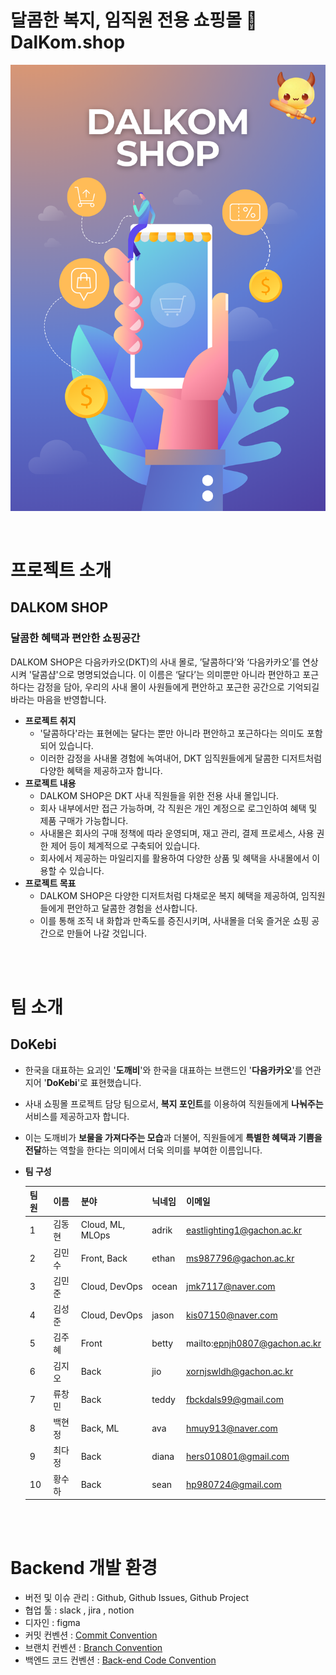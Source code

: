 # 달콤한 복지, 임직원 전용 쇼핑몰 🍭DalKom.shop

<center>
    <img src="./dalkom.shop.png" alt="dalkom" style="zoom:100%;" align="center"/>
</center>

<br/>
<br/>

# 프로젝트 소개

## **DALKOM SHOP**

### **달콤한 혜택과 편안한 쇼핑공간**

DALKOM SHOP은 다음카카오(DKT)의 사내 몰로,
’달콤하다’와 ‘다음카카오’를 연상시켜 '달콤샵'으로 명명되었습니다.
이 이름은 ‘달다’는 의미뿐만 아니라 편안하고 포근하다는 감정을 담아,
우리의 사내 몰이 사원들에게 편안하고 포근한 공간으로 기억되길 바라는 마음을 반영합니다.

- **프로젝트 취지**
    - '달콤하다'라는 표현에는 달다는 뿐만 아니라 편안하고 포근하다는 의미도 포함되어 있습니다.
    - 이러한 감정을 사내몰 경험에 녹여내어, DKT 임직원들에게 달콤한 디저트처럼 다양한 혜택을 제공하고자 합니다.
- **프로젝트 내용**
    - DALKOM SHOP은 DKT 사내 직원들을 위한 전용 사내 몰입니다.
    - 회사 내부에서만 접근 가능하며, 각 직원은 개인 계정으로 로그인하여 혜택 및 제품 구매가 가능합니다.
    - 사내몰은 회사의 구매 정책에 따라 운영되며, 재고 관리, 결제 프로세스, 사용 권한 제어 등이 체계적으로 구축되어 있습니다.
    - 회사에서 제공하는 마일리지를 활용하여 다양한 상품 및 혜택을 사내몰에서 이용할 수 있습니다.
- **프로젝트 목표**
    - DALKOM SHOP은 다양한 디저트처럼 다채로운 복지 혜택을 제공하여, 임직원들에게 편안하고 달콤한 경험을 선사합니다.
    - 이를 통해 조직 내 화합과 만족도를 증진시키며, 사내몰을 더욱 즐거운 쇼핑 공간으로 만들어 나갈 것입니다.

<br/>
<br/>

# 팀 소개

## **DoKebi**

- 한국을 대표하는 요괴인 '**도깨비**'와 한국을 대표하는 브랜드인 '**다음카카오**'를 연관 지어 '**DoKebi**'로 표현했습니다.
- 사내 쇼핑몰 프로젝트 담당 팀으로서, **복지 포인트**를 이용하여 직원들에게 **나눠주는** 서비스를 제공하고자 합니다.
- 이는 도깨비가 **보물을 가져다주는 모습**과 더불어, 직원들에게 **특별한 혜택과 기쁨을 전달**하는 역할을 한다는 의미에서 더욱 의미를 부여한 이름입니다.
- **팀 구성**

    | 팀원 |   이름 |         분야 |        닉네임 |                    이메일 |
    | --- | --- | --- | --- | --- |
    | 1 | 김동현 | Cloud, ML, MLOps | adrik | eastlighting1@gachon.ac.kr |
    | 2 | 김민수 | Front, Back | ethan | ms987796@gachon.ac.kr |
    | 3 | 김민준 | Cloud, DevOps | ocean | jmk7117@naver.com |
    | 4 | 김성준 | Cloud, DevOps | jason | kis07150@naver.com |
    | 5 | 김주혜 | Front | betty | mailto:epnjh0807@gachon.ac.kr |
    | 6 | 김지오 | Back | jio | xornjswldh@gachon.ac.kr |
    | 7 | 류창민 | Back | teddy | fbckdals99@gmail.com |
    | 8 | 백현정 | Back, ML | ava | hmuy913@naver.com |
    | 9 | 최다정 | Back | diana | hers010801@gmail.com |
    | 10 | 황수하 | Back | sean | hp980724@gmail.com |

<br/>
<br/>

# Backend 개발 환경

- 버전 및 이슈 관리 : Github, Github Issues, Github Project
- 협업 툴 : slack , jira , notion
- 디자인 : figma
- 커밋 컨벤션 : [Commit Convention](https://www.notion.so/Commit-Convention-113c071302f94e0c84acec95fa06e5f6?pvs=21)
- 브랜치 컨벤션 :  [Branch Convention](https://www.notion.so/Branch-Convention-65c405f9b06948c2ac4fe85d41ef0823?pvs=21)
- 백엔드 코드
  컨벤션 :  [Back-end Code Convention](https://www.notion.so/Back-end-Code-Convention-dd8027fccf8f489a9355393353b28658?pvs=21)
